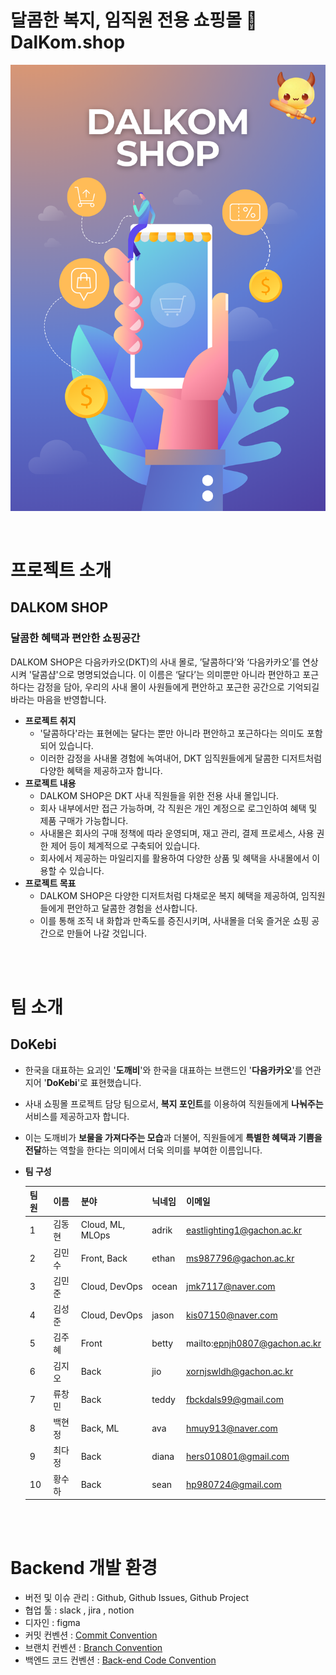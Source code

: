 # 달콤한 복지, 임직원 전용 쇼핑몰 🍭DalKom.shop

<center>
    <img src="./dalkom.shop.png" alt="dalkom" style="zoom:100%;" align="center"/>
</center>

<br/>
<br/>

# 프로젝트 소개

## **DALKOM SHOP**

### **달콤한 혜택과 편안한 쇼핑공간**

DALKOM SHOP은 다음카카오(DKT)의 사내 몰로,
’달콤하다’와 ‘다음카카오’를 연상시켜 '달콤샵'으로 명명되었습니다.
이 이름은 ‘달다’는 의미뿐만 아니라 편안하고 포근하다는 감정을 담아,
우리의 사내 몰이 사원들에게 편안하고 포근한 공간으로 기억되길 바라는 마음을 반영합니다.

- **프로젝트 취지**
    - '달콤하다'라는 표현에는 달다는 뿐만 아니라 편안하고 포근하다는 의미도 포함되어 있습니다.
    - 이러한 감정을 사내몰 경험에 녹여내어, DKT 임직원들에게 달콤한 디저트처럼 다양한 혜택을 제공하고자 합니다.
- **프로젝트 내용**
    - DALKOM SHOP은 DKT 사내 직원들을 위한 전용 사내 몰입니다.
    - 회사 내부에서만 접근 가능하며, 각 직원은 개인 계정으로 로그인하여 혜택 및 제품 구매가 가능합니다.
    - 사내몰은 회사의 구매 정책에 따라 운영되며, 재고 관리, 결제 프로세스, 사용 권한 제어 등이 체계적으로 구축되어 있습니다.
    - 회사에서 제공하는 마일리지를 활용하여 다양한 상품 및 혜택을 사내몰에서 이용할 수 있습니다.
- **프로젝트 목표**
    - DALKOM SHOP은 다양한 디저트처럼 다채로운 복지 혜택을 제공하여, 임직원들에게 편안하고 달콤한 경험을 선사합니다.
    - 이를 통해 조직 내 화합과 만족도를 증진시키며, 사내몰을 더욱 즐거운 쇼핑 공간으로 만들어 나갈 것입니다.

<br/>
<br/>

# 팀 소개

## **DoKebi**

- 한국을 대표하는 요괴인 '**도깨비**'와 한국을 대표하는 브랜드인 '**다음카카오**'를 연관 지어 '**DoKebi**'로 표현했습니다.
- 사내 쇼핑몰 프로젝트 담당 팀으로서, **복지 포인트**를 이용하여 직원들에게 **나눠주는** 서비스를 제공하고자 합니다.
- 이는 도깨비가 **보물을 가져다주는 모습**과 더불어, 직원들에게 **특별한 혜택과 기쁨을 전달**하는 역할을 한다는 의미에서 더욱 의미를 부여한 이름입니다.
- **팀 구성**

    | 팀원 |   이름 |         분야 |        닉네임 |                    이메일 |
    | --- | --- | --- | --- | --- |
    | 1 | 김동현 | Cloud, ML, MLOps | adrik | eastlighting1@gachon.ac.kr |
    | 2 | 김민수 | Front, Back | ethan | ms987796@gachon.ac.kr |
    | 3 | 김민준 | Cloud, DevOps | ocean | jmk7117@naver.com |
    | 4 | 김성준 | Cloud, DevOps | jason | kis07150@naver.com |
    | 5 | 김주혜 | Front | betty | mailto:epnjh0807@gachon.ac.kr |
    | 6 | 김지오 | Back | jio | xornjswldh@gachon.ac.kr |
    | 7 | 류창민 | Back | teddy | fbckdals99@gmail.com |
    | 8 | 백현정 | Back, ML | ava | hmuy913@naver.com |
    | 9 | 최다정 | Back | diana | hers010801@gmail.com |
    | 10 | 황수하 | Back | sean | hp980724@gmail.com |

<br/>
<br/>

# Backend 개발 환경

- 버전 및 이슈 관리 : Github, Github Issues, Github Project
- 협업 툴 : slack , jira , notion
- 디자인 : figma
- 커밋 컨벤션 : [Commit Convention](https://www.notion.so/Commit-Convention-113c071302f94e0c84acec95fa06e5f6?pvs=21)
- 브랜치 컨벤션 :  [Branch Convention](https://www.notion.so/Branch-Convention-65c405f9b06948c2ac4fe85d41ef0823?pvs=21)
- 백엔드 코드
  컨벤션 :  [Back-end Code Convention](https://www.notion.so/Back-end-Code-Convention-dd8027fccf8f489a9355393353b28658?pvs=21)
